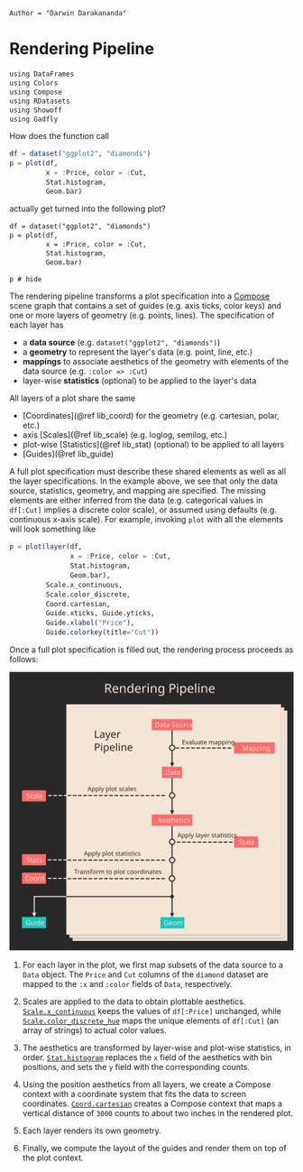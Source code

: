 ```@meta
Author = "Darwin Darakananda"
```
# Rendering Pipeline

```@setup 1
using DataFrames
using Colors
using Compose
using RDatasets
using Showoff
using Gadfly
```

How does the function call

```julia
df = dataset("ggplot2", "diamonds")
p = plot(df,
         x = :Price, color = :Cut,
		 Stat.histogram,
		 Geom.bar)
```

actually get turned into the following plot?

```@setup 1
df = dataset("ggplot2", "diamonds")
p = plot(df,
         x = :Price, color = :Cut,
		 Stat.histogram,
		 Geom.bar)
```

```@example 1
p # hide
```

The rendering pipeline transforms a plot specification into a [Compose](http://www.composejl.org) scene graph that contains a set of guides (e.g. axis ticks, color keys) and one or more layers of geometry (e.g. points, lines).
The specification of each layer has

- a **data source** (e.g. `dataset("ggplot2", "diamonds")`)
- a **geometry** to represent the layer's data (e.g. point, line, etc.)
- **mappings** to associate aesthetics of the geometry with elements of the data source (e.g.  `:color => :Cut`)
- layer-wise **statistics** (optional) to be applied to the layer's data

All layers of a plot share the same

- [Coordinates](@ref lib_coord) for the geometry (e.g. cartesian, polar, etc.)
- axis [Scales](@ref lib_scale) (e.g. loglog, semilog, etc.)
- plot-wise [Statistics](@ref lib_stat) (optional) to be applied to all layers
- [Guides](@ref lib_guide)

A full plot specification must describe these shared elements as well as all the layer specifications.
In the example above, we see that only the data source, statistics, geometry, and mapping are specified.
The missing elements are either inferred from the data (e.g. categorical values in `df[:Cut]` implies a discrete color scale), or assumed using defaults (e.g. continuous x-axis scale).
For example, invoking `plot` with all the elements will look something like

```julia
p = plot(layer(df,
               x = :Price, color = :Cut,
		       Stat.histogram,
		       Geom.bar),
	  	 Scale.x_continuous,
		 Scale.color_discrete,
		 Coord.cartesian,
		 Guide.xticks, Guide.yticks,
		 Guide.xlabel("Price"),
		 Guide.colorkey(title="Cut"))
```

Once a full plot specification is filled out, the rendering process proceeds as follows:

![](../assets/pipeline.svg)

1. For each layer in the plot, we first map subsets of the data source to a `Data` object. The `Price` and `Cut` columns of the `diamond` dataset are mapped to the `:x` and `:color` fields of `Data`, respectively.

2. Scales are applied to the data to obtain plottable aesthetics. [`Scale.x_continuous`](@ref) keeps the values of `df[:Price]` unchanged, while [`Scale.color_discrete_hue`](@ref) maps the unique elements of `df[:Cut]` (an array of strings) to actual color values.

3. The aesthetics are transformed by layer-wise and plot-wise statistics, in order. [`Stat.histogram`](@ref) replaces the `x` field of the aesthetics with bin positions, and sets the `y` field with the corresponding counts.

4. Using the position aesthetics from all layers, we create a Compose context with a coordinate system that fits the data to screen coordinates. [`Coord.cartesian`](@ref) creates a Compose context that maps a vertical distance of `3000` counts to about two inches in the rendered plot.

5. Each layer renders its own geometry.

6. Finally, we compute the layout of the guides and render them on top of the plot context.

